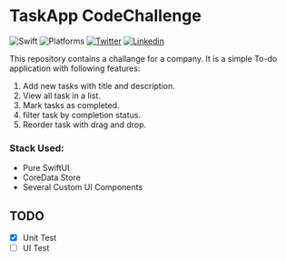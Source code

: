 #  TaskApp CodeChallenge


![Swift](https://img.shields.io/badge/Swift-5.8-Orange?style=flat-square)
![Platforms](https://img.shields.io/badge/Platforms-iOS_16.0-Green?style=flat-square)
[![Twitter](https://img.shields.io/badge/Twitter-@Vosough_k-blue.svg?style=flat-square)](https://twitter.com/vosough_k)
[![Linkedin](https://img.shields.io/badge/Linkedin-KiarashVosough-blue.svg?style=flat-square)](https://www.linkedin.com/in/kiarashvosough/)

This repository contains a challange for a company. It is a simple To-do application with following features:

1. Add new tasks with title and description.
2. View all task in a list.
3. Mark tasks as completed.
4. filter task by completion status.
5. Reorder task with drag and drop.

### Stack Used:

- Pure SwiftUI
- CoreData Store
- Several Custom UI Components

## TODO
- [x] Unit Test
- [ ] UI Test
